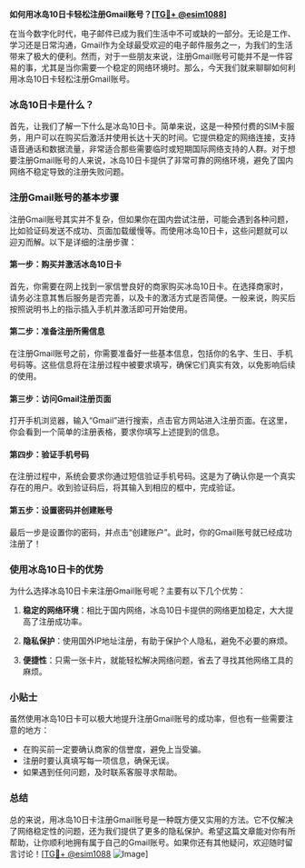 **如何用冰岛10日卡轻松注册Gmail账号？[[TG💪+ @esim1088](https://t.me/s/esim1088)]**

在当今数字化时代，电子邮件已成为我们生活中不可或缺的一部分。无论是工作、学习还是日常沟通，Gmail作为全球最受欢迎的电子邮件服务之一，为我们的生活带来了极大的便利。然而，对于一些朋友来说，注册Gmail账号可能并不是一件容易的事，尤其是当你需要一个稳定的网络环境时。那么，今天我们就来聊聊如何利用冰岛10日卡轻松注册Gmail账号。

### 冰岛10日卡是什么？

首先，让我们了解一下什么是冰岛10日卡。简单来说，这是一种预付费的SIM卡服务，用户可以在购买后激活并使用长达十天的时间。它提供稳定的网络连接，支持语音通话和数据流量，非常适合那些需要临时或短期国际网络支持的人群。对于想要注册Gmail账号的人来说，冰岛10日卡提供了非常可靠的网络环境，避免了国内网络不稳定导致的注册失败问题。

### 注册Gmail账号的基本步骤

注册Gmail账号其实并不复杂，但如果你在国内尝试注册，可能会遇到各种问题，比如验证码发送不成功、页面加载缓慢等。而使用冰岛10日卡，这些问题就可以迎刃而解。以下是详细的注册步骤：

#### 第一步：购买并激活冰岛10日卡

首先，你需要在网上找到一家信誉良好的商家购买冰岛10日卡。在选择商家时，请务必注意其售后服务是否完善，以及卡的激活方式是否简便。一般来说，购买后按照说明书上的指示插入手机并激活即可开始使用。

#### 第二步：准备注册所需信息

在注册Gmail账号之前，你需要准备好一些基本信息，包括你的名字、生日、手机号码等。这些信息将在注册过程中被要求填写，确保它们真实有效，以免影响后续的使用。

#### 第三步：访问Gmail注册页面

打开手机浏览器，输入“Gmail”进行搜索，点击官方网站进入注册页面。在这里，你会看到一个简单的注册表格，要求你填写上述提到的信息。

#### 第四步：验证手机号码

在注册过程中，系统会要求你通过短信验证手机号码。这是为了确认你是一个真实存在的用户。收到验证码后，将其输入到相应的框中，完成验证。

#### 第五步：设置密码并创建账号

最后一步是设置你的密码，并点击“创建账户”。此时，你的Gmail账号就已经成功注册了！

### 使用冰岛10日卡的优势

为什么选择冰岛10日卡来注册Gmail账号呢？主要有以下几个优势：

1. **稳定的网络环境**：相比于国内网络，冰岛10日卡提供的网络更加稳定，大大提高了注册成功率。
   
2. **隐私保护**：使用国外IP地址注册，有助于保护个人隐私，避免不必要的麻烦。

3. **便捷性**：只需一张卡片，就能轻松解决网络问题，省去了寻找其他网络工具的麻烦。

### 小贴士

虽然使用冰岛10日卡可以极大地提升注册Gmail账号的成功率，但也有一些需要注意的地方：

- 在购买前一定要确认商家的信誉度，避免上当受骗。
- 注册时要认真填写每一项信息，确保无误。
- 如果遇到任何问题，及时联系客服寻求帮助。

### 总结

总的来说，用冰岛10日卡注册Gmail账号是一种既方便又实用的方法。它不仅解决了网络稳定性的问题，还为我们提供了更多的隐私保护。希望这篇文章能对你有所帮助，让你顺利地拥有属于自己的Gmail账号。如果你还有其他疑问，欢迎随时留言讨论！[[TG💪+ @esim1088](https://t.me/s/esim1088) ![Image](https://i.postimg.cc/4NQfJmqS/Snipaste-2025-05-13-00-14-12.png)]